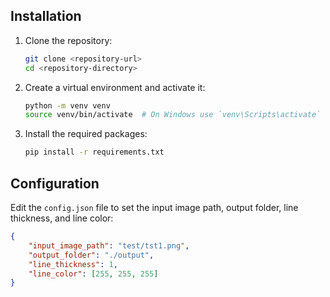 
## Installation

1. Clone the repository:
    ```sh
    git clone <repository-url>
    cd <repository-directory>
    ```

2. Create a virtual environment and activate it:
    ```sh
    python -m venv venv
    source venv/bin/activate  # On Windows use `venv\Scripts\activate`
    ```

3. Install the required packages:
    ```sh
    pip install -r requirements.txt
    ```

## Configuration

Edit the `config.json` file to set the input image path, output folder, line thickness, and line color:
```json
{
    "input_image_path": "test/tst1.png",
    "output_folder": "./output",
    "line_thickness": 1,
    "line_color": [255, 255, 255]
}